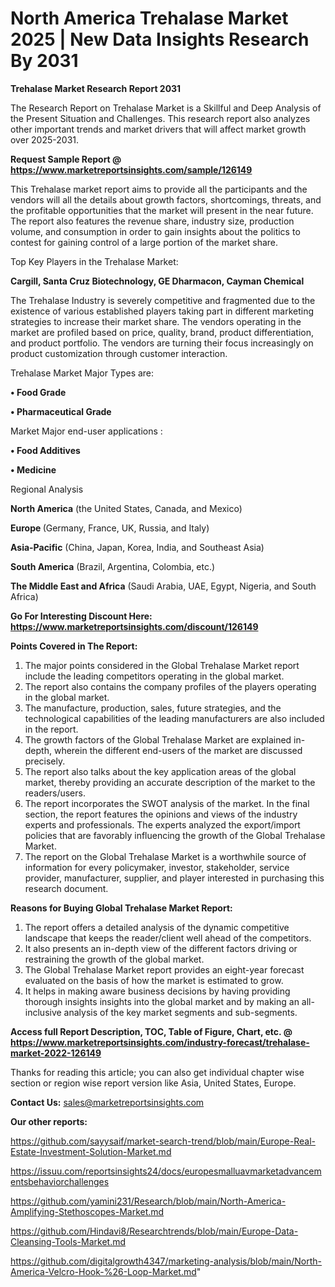 # North America Trehalase Market 2025 | New Data Insights Research By 2031

<strong>Trehalase Market Research Report 2031</strong>

The Research Report on Trehalase Market is a Skillful and Deep Analysis of the Present Situation and Challenges. This research report also analyzes other important trends and market drivers that will affect market growth over 2025-2031.

<strong>Request Sample Report @ <a href=https://www.marketreportsinsights.com/sample/126149>https://www.marketreportsinsights.com/sample/126149</a></strong>

This Trehalase market report aims to provide all the participants and the vendors will all the details about growth factors, shortcomings, threats, and the profitable opportunities that the market will present in the near future. The report also features the revenue share, industry size, production volume, and consumption in order to gain insights about the politics to contest for gaining control of a large portion of the market share.

Top Key Players in the Trehalase Market:

<strong>Cargill, Santa Cruz Biotechnology, GE Dharmacon, Cayman Chemical</strong>

The Trehalase Industry is severely competitive and fragmented due to the existence of various established players taking part in different marketing strategies to increase their market share. The vendors operating in the market are profiled based on price, quality, brand, product differentiation, and product portfolio. The vendors are turning their focus increasingly on product customization through customer interaction.

Trehalase Market Major Types are:

<strong>• Food Grade

• Pharmaceutical Grade</strong>

Market Major end-user applications :

<strong>• Food Additives

• Medicine</strong>

Regional Analysis

</u><strong><b>North America</b></strong> (the United States, Canada, and Mexico)

<strong><b>Europe </b></strong>(Germany, France, UK, Russia, and Italy)

<strong><b>Asia-Pacific</b></strong> (China, Japan, Korea, India, and Southeast Asia)

<strong><b>South America</b></strong> (Brazil, Argentina, Colombia, etc.)

<strong><b>The Middle East and Africa</b></strong> (Saudi Arabia, UAE, Egypt, Nigeria, and South Africa)

<strong>Go For Interesting Discount Here: <a href=https://www.marketreportsinsights.com/discount/126149>https://www.marketreportsinsights.com/discount/126149</a></strong>

<strong>Points Covered in The Report:</strong>
<ol>
  <li>The major points considered in the Global Trehalase Market report include the leading competitors operating in the global market.</li>
  <li>The report also contains the company profiles of the players operating in the global market.</li>
  <li>The manufacture, production, sales, future strategies, and the technological capabilities of the leading manufacturers are also included in the report.</li>
  <li>The growth factors of the Global Trehalase Market are explained in-depth, wherein the different end-users of the market are discussed precisely.</li>
  <li>The report also talks about the key application areas of the global market, thereby providing an accurate description of the market to the readers/users.</li>
  <li>The report incorporates the SWOT analysis of the market. In the final section, the report features the opinions and views of the industry experts and professionals. The experts analyzed the export/import policies that are favorably influencing the growth of the Global Trehalase Market.</li>
  <li>The report on the Global Trehalase Market is a worthwhile source of information for every policymaker, investor, stakeholder, service provider, manufacturer, supplier, and player interested in purchasing this research document.</li>
</ol>
<strong>Reasons for Buying Global Trehalase Market Report:</strong>

<ol>
  <li>The report offers a detailed analysis of the dynamic competitive landscape that keeps the reader/client well ahead of the competitors.</li>
  <li>It also presents an in-depth view of the different factors driving or restraining the growth of the global market.</li>
  <li>The Global Trehalase Market report provides an eight-year forecast evaluated on the basis of how the market is estimated to grow.</li>
  <li>It helps in making aware business decisions by having providing thorough insights insights into the global market and by making an all-inclusive analysis of the key market segments and sub-segments.</li>
</ol>
<strong>Access full Report Description, TOC, Table of Figure, Chart, etc. @ <a href=https://www.marketreportsinsights.com/industry-forecast/trehalase-market-2022-126149>https://www.marketreportsinsights.com/industry-forecast/trehalase-market-2022-126149</a></strong>


Thanks for reading this article; you can also get individual chapter wise section or region wise report version like Asia, United States, Europe.

<strong>Contact Us:</strong>
sales@marketreportsinsights.com

<strong>Our other reports:</strong>

<a href=https://github.com/sayysaif/market-search-trend/blob/main/Europe-Real-Estate-Investment-Solution-Market.md>https://github.com/sayysaif/market-search-trend/blob/main/Europe-Real-Estate-Investment-Solution-Market.md</a>

<a href=https://issuu.com/reportsinsights24/docs/europesmalluavmarketadvancementsbehaviorchallenges>https://issuu.com/reportsinsights24/docs/europesmalluavmarketadvancementsbehaviorchallenges</a>

<a href=https://github.com/yamini231/Research/blob/main/North-America-Amplifying-Stethoscopes-Market.md>https://github.com/yamini231/Research/blob/main/North-America-Amplifying-Stethoscopes-Market.md</a>

<a href=https://github.com/Hindavi8/Researchtrends/blob/main/Europe-Data-Cleansing-Tools-Market.md>https://github.com/Hindavi8/Researchtrends/blob/main/Europe-Data-Cleansing-Tools-Market.md</a>

<a href=https://github.com/digitalgrowth4347/marketing-analysis/blob/main/North-America-Velcro-Hook-%26-Loop-Market.md>https://github.com/digitalgrowth4347/marketing-analysis/blob/main/North-America-Velcro-Hook-%26-Loop-Market.md</a>"
